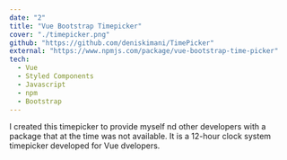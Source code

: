 ```yaml
---
date: "2"
title: "Vue Bootstrap Timepicker"
cover: "./timepicker.png"
github: "https://github.com/deniskimani/TimePicker"
external: "https://www.npmjs.com/package/vue-bootstrap-time-picker"
tech:
  - Vue
  - Styled Components
  - Javascript
  - npm
  - Bootstrap
---
```


I created this timepicker to provide myself nd other developers with a package that at the time was not available. It is a 12-hour clock system timepicker developed for Vue dvelopers.
